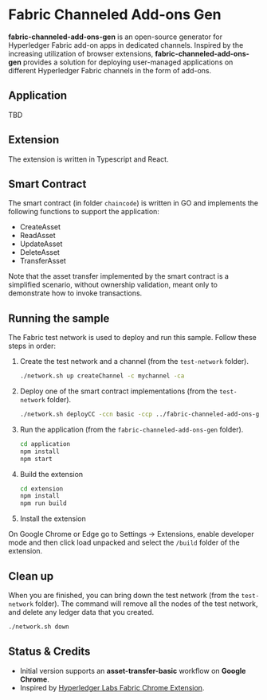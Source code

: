 # Fabric Channeled Add-ons Gen

**fabric-channeled-add-ons-gen** is an open-source generator for Hyperledger Fabric add-on apps in dedicated channels.
Inspired by the increasing utilization of browser extensions, **fabric-channeled-add-ons-gen** provides a solution
for deploying user-managed applications on different Hyperledger Fabric channels in the form of add-ons.

## Application

TBD

## Extension

The extension is written in Typescript and React.

## Smart Contract

The smart contract (in folder `chaincode`) is written in GO
and implements the following functions to support the application:

- CreateAsset
- ReadAsset
- UpdateAsset
- DeleteAsset
- TransferAsset

Note that the asset transfer implemented by the smart contract is a simplified scenario, without ownership validation, meant only to demonstrate how to invoke transactions.

## Running the sample

The Fabric test network is used to deploy and run this sample. Follow these steps in order:

1. Create the test network and a channel (from the `test-network` folder).

   ```bash
   ./network.sh up createChannel -c mychannel -ca
   ```

2. Deploy one of the smart contract implementations (from the `test-network` folder).

   ```bash
   ./network.sh deployCC -ccn basic -ccp ../fabric-channeled-add-ons-gen/chaincode/ -ccl go
   ```

3. Run the application (from the `fabric-channeled-add-ons-gen` folder).

   ```bash
   cd application
   npm install
   npm start
   ```

4. Build the extension

   ```bash
   cd extension
   npm install
   npm run build
   ```

5. Install the extension

On Google Chrome or Edge go to Settings -> Extensions, enable
developer mode and then click load unpacked and select the
`/build` folder of the extension.

## Clean up

When you are finished, you can bring down the test network (from the `test-network` folder). The command will remove all the nodes of the test network, and delete any ledger data that you created.

```bash
./network.sh down
```

## Status & Credits

- Initial version supports an **asset-transfer-basic** workflow on **Google Chrome**.
- Inspired by [Hyperledger Labs Fabric Chrome Extension](https://github.com/hyperledger-labs/fabric-chrome-extension).
